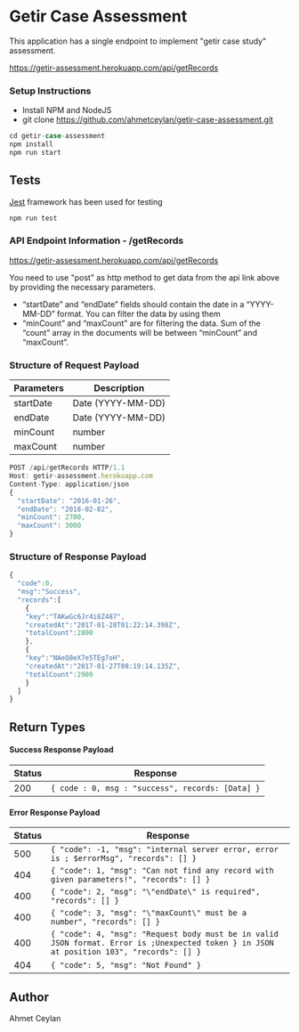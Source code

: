 # Getir Case Assessment

This application has a single endpoint to implement "getir case study" assessment.

https://getir-assessment.herokuapp.com/api/getRecords

### Setup Instructions

* Install NPM and NodeJS
* git clone https://github.com/ahmetceylan/getir-case-assessment.git
```jsx
cd getir-case-assessment
npm install
npm run start
```

## Tests

[Jest](https://jestjs.io/) framework has been used for testing
```jsx
npm run test
```

### API Endpoint Information - /getRecords
https://getir-assessment.herokuapp.com/api/getRecords

You need to use "post" as http method to get data from the api link above by providing the necessary parameters.

* “startDate” and “endDate” fields should contain the date in a “YYYY-MM-DD” format. You
can filter the data by using them
* “minCount” and “maxCount” are for filtering the data. Sum of the “count” array in the
documents will be between “minCount” and “maxCount”.

### Structure of Request Payload

| Parameters | Description |
| ------ | ----------- |
| startDate   | Date (YYYY-MM-DD) |
| endDate | Date (YYYY-MM-DD) |
| minCount    | number |
| maxCount    | number |

```jsx
POST /api/getRecords HTTP/1.1
Host: getir-assessment.herokuapp.com
Content-Type: application/json
{
  "startDate": "2016-01-26",
  "endDate": "2018-02-02",
  "minCount": 2700,
  "maxCount": 3000
}
```

### Structure of Response Payload
```jsx
{
  "code":0,
  "msg":"Success",
  "records":[
    {
    "key":"TAKwGc6Jr4i8Z487",
    "createdAt":"2017-01-28T01:22:14.398Z",
    "totalCount":2800
    },
    {
    "key":"NAeQ8eX7e5TEg7oH",
    "createdAt":"2017-01-27T08:19:14.135Z",
    "totalCount":2900
    }
  ]
}
```
## Return Types

#### Success Response Payload
| Status | Response |
| ------ | ----------- |
| 200 | `{ code : 0, msg : "success", records: [Data] }` |
 
#### Error Response Payload
| Status | Response |
| ------ | ----------- |
| 500 | `{ "code": -1, "msg": "internal server error, error is ; $errorMsg", "records": [] }` |
| 404 | `{ "code": 1, "msg": "Can not find any record with given parameters!", "records": [] }` |
| 400 | `{ "code": 2, "msg": "\"endDate\" is required", "records": [] }` |
| 400 | `{ "code": 3, "msg": "\"maxCount\" must be a number", "records": [] }` |
| 400 | `{ "code": 4, "msg": "Request body must be in valid JSON format. Error is ;Unexpected token } in JSON at position 103", "records": [] }` |
| 404 | `{ "code": 5, "msg": "Not Found" }` |
  


## Author

Ahmet Ceylan
